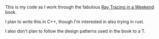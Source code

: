 This is my code as I work through the fabulous [Ray Tracing in a Weekend][1]
book.

I plan to write this in C++, though I'm interested in also trying in rust.

I also don't plan to follow the design patterns used in the book to a T.

[1]: https://raytracing.github.io/books/RayTracingInOneWeekend.html
